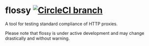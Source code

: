 # flossy [![CircleCI branch](https://img.shields.io/circleci/project/github/BuoyantIO/flossy/master.svg)](https://circleci.com/gh/BuoyantIO/flossy)

A tool for testing standard compliance of HTTP proxies.

Please note that flossy is under active development and may change drastically and without warning.

